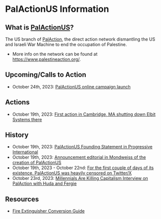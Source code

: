 # PalActionUS Information

## What is [PalActionUS](https://twitter.com/Pal_ActionUS)?
The US branch of [PalAction](https://twitter.com/Pal_Action), the direct action network dismantling the US and Israeli War Machine to end the occupation of Palestine.
 - More info on the network can be found at https://www.palestineaction.org/.

## Upcoming/Calls to Action
 - October 24th, 2023: [PalActionUS online campaign launch](bit.ly/PalActionUS)

## Actions
 - October 19th, 2023: [First action in Cambridge, MA shutting down Elbit Systems there](https://x.com/Pal_action/status/1715009439269257417?s=20)

## History
 - October 19th, 2023: [PalActionUS Founding Statement in Progressive International](https://progressive.international/wire/2023-10-19-palestine-action-us-campaign-launches-to-stop-israeli-genocide-of-palestine-and-shut-elbit-down/en)
 - October 19th, 2023: [Announcement editorial in Mondweiss of the creation of PalActionUS](https://t.co/WdphC74gNQ)
 - October 19th, 2023 - October 22nd: [For the first couple of days of its existence, PalActionUS was heavily censored on Twitter/X](https://x.com/BenjaminNorton/status/1716074293543809230?s=20)
 - October 23rd, 2023: [Millennials Are Killing Capitalism Interview on PalAction with Huda and Fergie](https://www.youtube.com/watch?v=PkbcD4MSjVI)

## Resources
 - [Fire Extinguisher Conversion Guide](https://www.youtube.com/watch?v=dxVXl2WTATk&embeds_referring_euri=https%3A%2F%2Ftwitter.com%2F&source_ve_path=MjM4NTE&feature=emb_title)
